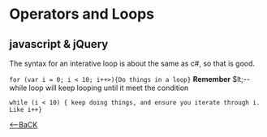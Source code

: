 # Operators and Loops

## javascript & jQuery

The syntax for an interative loop is about the same as c#, so that is good.

```for (var i = 0; i < 10; i++>){Do things in a loop}```
 **Remember**  $lt;-- while loop will keep looping until it meet the condition

 ```while (i < 10) { keep doing things, and ensure you iterate through i.  Like i++}```

 

[<--BaCK](README.md)